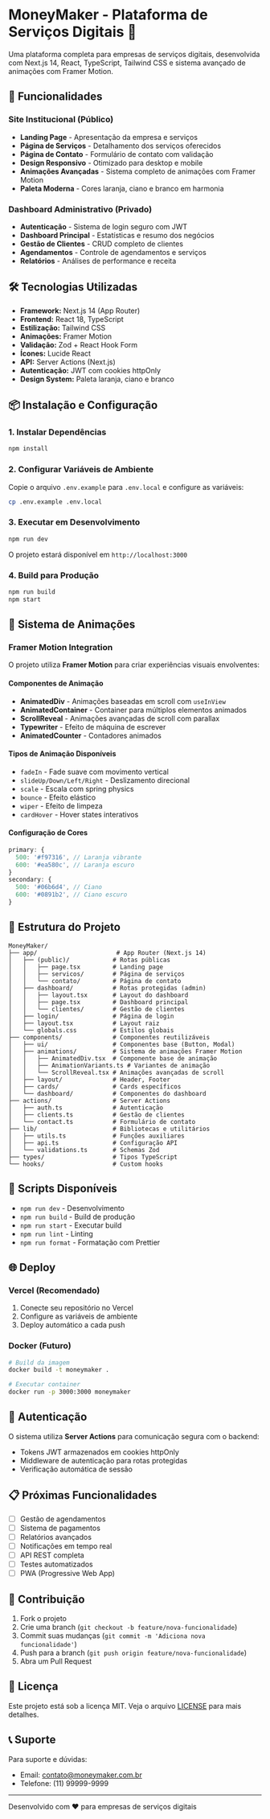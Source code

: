 # MoneyMaker - Plataforma de Serviços Digitais 🚀

Uma plataforma completa para empresas de serviços digitais, desenvolvida com Next.js 14, React, TypeScript, Tailwind CSS e sistema avançado de animações com Framer Motion.

## 🚀 Funcionalidades

### Site Institucional (Público)

- **Landing Page** - Apresentação da empresa e serviços
- **Página de Serviços** - Detalhamento dos serviços oferecidos
- **Página de Contato** - Formulário de contato com validação
- **Design Responsivo** - Otimizado para desktop e mobile
- **Animações Avançadas** - Sistema completo de animações com Framer Motion
- **Paleta Moderna** - Cores laranja, ciano e branco em harmonia

### Dashboard Administrativo (Privado)

- **Autenticação** - Sistema de login seguro com JWT
- **Dashboard Principal** - Estatísticas e resumo dos negócios
- **Gestão de Clientes** - CRUD completo de clientes
- **Agendamentos** - Controle de agendamentos e serviços
- **Relatórios** - Análises de performance e receita

## 🛠️ Tecnologias Utilizadas

- **Framework:** Next.js 14 (App Router)
- **Frontend:** React 18, TypeScript
- **Estilização:** Tailwind CSS
- **Animações:** Framer Motion
- **Validação:** Zod + React Hook Form
- **Ícones:** Lucide React
- **API:** Server Actions (Next.js)
- **Autenticação:** JWT com cookies httpOnly
- **Design System:** Paleta laranja, ciano e branco

## 📦 Instalação e Configuração

### 1. Instalar Dependências

```bash
npm install
```

### 2. Configurar Variáveis de Ambiente

Copie o arquivo `.env.example` para `.env.local` e configure as variáveis:

```bash
cp .env.example .env.local
```

### 3. Executar em Desenvolvimento

```bash
npm run dev
```

O projeto estará disponível em `http://localhost:3000`

### 4. Build para Produção

```bash
npm run build
npm start
```

## 🎨 Sistema de Animações

### Framer Motion Integration

O projeto utiliza **Framer Motion** para criar experiências visuais envolventes:

#### Componentes de Animação

- **AnimatedDiv** - Animações baseadas em scroll com `useInView`
- **AnimatedContainer** - Container para múltiplos elementos animados
- **ScrollReveal** - Animações avançadas de scroll com parallax
- **Typewriter** - Efeito de máquina de escrever
- **AnimatedCounter** - Contadores animados

#### Tipos de Animação Disponíveis

- `fadeIn` - Fade suave com movimento vertical
- `slideUp/Down/Left/Right` - Deslizamento direcional
- `scale` - Escala com spring physics
- `bounce` - Efeito elástico
- `wiper` - Efeito de limpeza
- `cardHover` - Hover states interativos

#### Configuração de Cores

```ts
primary: {
  500: '#f97316', // Laranja vibrante
  600: '#ea580c', // Laranja escuro
}
secondary: {
  500: '#06b6d4', // Ciano
  600: '#0891b2', // Ciano escuro
}
```

## 📁 Estrutura do Projeto

```
MoneyMaker/
├── app/                      # App Router (Next.js 14)
│   ├── (public)/            # Rotas públicas
│   │   ├── page.tsx         # Landing page
│   │   ├── servicos/        # Página de serviços
│   │   └── contato/         # Página de contato
│   ├── dashboard/           # Rotas protegidas (admin)
│   │   ├── layout.tsx       # Layout do dashboard
│   │   ├── page.tsx         # Dashboard principal
│   │   └── clientes/        # Gestão de clientes
│   ├── login/               # Página de login
│   ├── layout.tsx           # Layout raiz
│   └── globals.css          # Estilos globais
├── components/              # Componentes reutilizáveis
│   ├── ui/                  # Componentes base (Button, Modal)
│   ├── animations/          # Sistema de animações Framer Motion
│   │   ├── AnimatedDiv.tsx  # Componente base de animação
│   │   ├── AnimationVariants.ts # Variantes de animação
│   │   └── ScrollReveal.tsx # Animações avançadas de scroll
│   ├── layout/              # Header, Footer
│   ├── cards/               # Cards específicos
│   └── dashboard/           # Componentes do dashboard
├── actions/                 # Server Actions
│   ├── auth.ts              # Autenticação
│   ├── clients.ts           # Gestão de clientes
│   └── contact.ts           # Formulário de contato
├── lib/                     # Bibliotecas e utilitários
│   ├── utils.ts             # Funções auxiliares
│   ├── api.ts               # Configuração API
│   └── validations.ts       # Schemas Zod
├── types/                   # Tipos TypeScript
└── hooks/                   # Custom hooks
```

## 🔧 Scripts Disponíveis

- `npm run dev` - Desenvolvimento
- `npm run build` - Build de produção
- `npm run start` - Executar build
- `npm run lint` - Linting
- `npm run format` - Formatação com Prettier

## 🌐 Deploy

### Vercel (Recomendado)

1. Conecte seu repositório no Vercel
2. Configure as variáveis de ambiente
3. Deploy automático a cada push

### Docker (Futuro)

```bash
# Build da imagem
docker build -t moneymaker .

# Executar container
docker run -p 3000:3000 moneymaker
```

## 🔐 Autenticação

O sistema utiliza **Server Actions** para comunicação segura com o backend:

- Tokens JWT armazenados em cookies httpOnly
- Middleware de autenticação para rotas protegidas
- Verificação automática de sessão

## 📋 Próximas Funcionalidades

- [ ] Gestão de agendamentos
- [ ] Sistema de pagamentos
- [ ] Relatórios avançados
- [ ] Notificações em tempo real
- [ ] API REST completa
- [ ] Testes automatizados
- [ ] PWA (Progressive Web App)

## 🤝 Contribuição

1. Fork o projeto
2. Crie uma branch (`git checkout -b feature/nova-funcionalidade`)
3. Commit suas mudanças (`git commit -m 'Adiciona nova funcionalidade'`)
4. Push para a branch (`git push origin feature/nova-funcionalidade`)
5. Abra um Pull Request

## 📄 Licença

Este projeto está sob a licença MIT. Veja o arquivo [LICENSE](LICENSE) para mais detalhes.

## 📞 Suporte

Para suporte e dúvidas:

- Email: contato@moneymaker.com.br
- Telefone: (11) 99999-9999

---

Desenvolvido com ❤️ para empresas de serviços digitais
